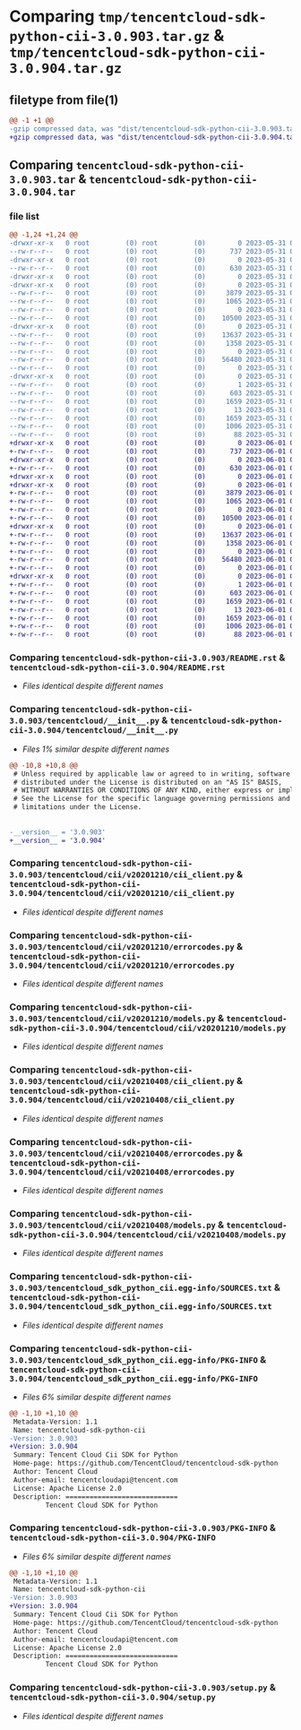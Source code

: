 # Comparing `tmp/tencentcloud-sdk-python-cii-3.0.903.tar.gz` & `tmp/tencentcloud-sdk-python-cii-3.0.904.tar.gz`

## filetype from file(1)

```diff
@@ -1 +1 @@
-gzip compressed data, was "dist/tencentcloud-sdk-python-cii-3.0.903.tar", last modified: Wed May 31 02:06:49 2023, max compression
+gzip compressed data, was "dist/tencentcloud-sdk-python-cii-3.0.904.tar", last modified: Thu Jun  1 02:29:49 2023, max compression
```

## Comparing `tencentcloud-sdk-python-cii-3.0.903.tar` & `tencentcloud-sdk-python-cii-3.0.904.tar`

### file list

```diff
@@ -1,24 +1,24 @@
-drwxr-xr-x   0 root         (0) root         (0)        0 2023-05-31 02:06:49.000000 tencentcloud-sdk-python-cii-3.0.903/
--rw-r--r--   0 root         (0) root         (0)      737 2023-05-31 02:06:49.000000 tencentcloud-sdk-python-cii-3.0.903/README.rst
-drwxr-xr-x   0 root         (0) root         (0)        0 2023-05-31 02:06:49.000000 tencentcloud-sdk-python-cii-3.0.903/tencentcloud/
--rw-r--r--   0 root         (0) root         (0)      630 2023-05-31 02:06:49.000000 tencentcloud-sdk-python-cii-3.0.903/tencentcloud/__init__.py
-drwxr-xr-x   0 root         (0) root         (0)        0 2023-05-31 02:06:49.000000 tencentcloud-sdk-python-cii-3.0.903/tencentcloud/cii/
-drwxr-xr-x   0 root         (0) root         (0)        0 2023-05-31 02:06:49.000000 tencentcloud-sdk-python-cii-3.0.903/tencentcloud/cii/v20201210/
--rw-r--r--   0 root         (0) root         (0)     3879 2023-05-31 02:06:49.000000 tencentcloud-sdk-python-cii-3.0.903/tencentcloud/cii/v20201210/cii_client.py
--rw-r--r--   0 root         (0) root         (0)     1065 2023-05-31 02:06:49.000000 tencentcloud-sdk-python-cii-3.0.903/tencentcloud/cii/v20201210/errorcodes.py
--rw-r--r--   0 root         (0) root         (0)        0 2023-05-31 02:06:49.000000 tencentcloud-sdk-python-cii-3.0.903/tencentcloud/cii/v20201210/__init__.py
--rw-r--r--   0 root         (0) root         (0)    10500 2023-05-31 02:06:49.000000 tencentcloud-sdk-python-cii-3.0.903/tencentcloud/cii/v20201210/models.py
-drwxr-xr-x   0 root         (0) root         (0)        0 2023-05-31 02:06:49.000000 tencentcloud-sdk-python-cii-3.0.903/tencentcloud/cii/v20210408/
--rw-r--r--   0 root         (0) root         (0)    13637 2023-05-31 02:06:49.000000 tencentcloud-sdk-python-cii-3.0.903/tencentcloud/cii/v20210408/cii_client.py
--rw-r--r--   0 root         (0) root         (0)     1358 2023-05-31 02:06:49.000000 tencentcloud-sdk-python-cii-3.0.903/tencentcloud/cii/v20210408/errorcodes.py
--rw-r--r--   0 root         (0) root         (0)        0 2023-05-31 02:06:49.000000 tencentcloud-sdk-python-cii-3.0.903/tencentcloud/cii/v20210408/__init__.py
--rw-r--r--   0 root         (0) root         (0)    56480 2023-05-31 02:06:49.000000 tencentcloud-sdk-python-cii-3.0.903/tencentcloud/cii/v20210408/models.py
--rw-r--r--   0 root         (0) root         (0)        0 2023-05-31 02:06:49.000000 tencentcloud-sdk-python-cii-3.0.903/tencentcloud/cii/__init__.py
-drwxr-xr-x   0 root         (0) root         (0)        0 2023-05-31 02:06:49.000000 tencentcloud-sdk-python-cii-3.0.903/tencentcloud_sdk_python_cii.egg-info/
--rw-r--r--   0 root         (0) root         (0)        1 2023-05-31 02:06:49.000000 tencentcloud-sdk-python-cii-3.0.903/tencentcloud_sdk_python_cii.egg-info/dependency_links.txt
--rw-r--r--   0 root         (0) root         (0)      603 2023-05-31 02:06:49.000000 tencentcloud-sdk-python-cii-3.0.903/tencentcloud_sdk_python_cii.egg-info/SOURCES.txt
--rw-r--r--   0 root         (0) root         (0)     1659 2023-05-31 02:06:49.000000 tencentcloud-sdk-python-cii-3.0.903/tencentcloud_sdk_python_cii.egg-info/PKG-INFO
--rw-r--r--   0 root         (0) root         (0)       13 2023-05-31 02:06:49.000000 tencentcloud-sdk-python-cii-3.0.903/tencentcloud_sdk_python_cii.egg-info/top_level.txt
--rw-r--r--   0 root         (0) root         (0)     1659 2023-05-31 02:06:49.000000 tencentcloud-sdk-python-cii-3.0.903/PKG-INFO
--rw-r--r--   0 root         (0) root         (0)     1006 2023-05-31 02:06:49.000000 tencentcloud-sdk-python-cii-3.0.903/setup.py
--rw-r--r--   0 root         (0) root         (0)       88 2023-05-31 02:06:49.000000 tencentcloud-sdk-python-cii-3.0.903/setup.cfg
+drwxr-xr-x   0 root         (0) root         (0)        0 2023-06-01 02:29:49.000000 tencentcloud-sdk-python-cii-3.0.904/
+-rw-r--r--   0 root         (0) root         (0)      737 2023-06-01 02:29:49.000000 tencentcloud-sdk-python-cii-3.0.904/README.rst
+drwxr-xr-x   0 root         (0) root         (0)        0 2023-06-01 02:29:49.000000 tencentcloud-sdk-python-cii-3.0.904/tencentcloud/
+-rw-r--r--   0 root         (0) root         (0)      630 2023-06-01 02:29:49.000000 tencentcloud-sdk-python-cii-3.0.904/tencentcloud/__init__.py
+drwxr-xr-x   0 root         (0) root         (0)        0 2023-06-01 02:29:49.000000 tencentcloud-sdk-python-cii-3.0.904/tencentcloud/cii/
+drwxr-xr-x   0 root         (0) root         (0)        0 2023-06-01 02:29:49.000000 tencentcloud-sdk-python-cii-3.0.904/tencentcloud/cii/v20201210/
+-rw-r--r--   0 root         (0) root         (0)     3879 2023-06-01 02:29:49.000000 tencentcloud-sdk-python-cii-3.0.904/tencentcloud/cii/v20201210/cii_client.py
+-rw-r--r--   0 root         (0) root         (0)     1065 2023-06-01 02:29:49.000000 tencentcloud-sdk-python-cii-3.0.904/tencentcloud/cii/v20201210/errorcodes.py
+-rw-r--r--   0 root         (0) root         (0)        0 2023-06-01 02:29:49.000000 tencentcloud-sdk-python-cii-3.0.904/tencentcloud/cii/v20201210/__init__.py
+-rw-r--r--   0 root         (0) root         (0)    10500 2023-06-01 02:29:49.000000 tencentcloud-sdk-python-cii-3.0.904/tencentcloud/cii/v20201210/models.py
+drwxr-xr-x   0 root         (0) root         (0)        0 2023-06-01 02:29:49.000000 tencentcloud-sdk-python-cii-3.0.904/tencentcloud/cii/v20210408/
+-rw-r--r--   0 root         (0) root         (0)    13637 2023-06-01 02:29:49.000000 tencentcloud-sdk-python-cii-3.0.904/tencentcloud/cii/v20210408/cii_client.py
+-rw-r--r--   0 root         (0) root         (0)     1358 2023-06-01 02:29:49.000000 tencentcloud-sdk-python-cii-3.0.904/tencentcloud/cii/v20210408/errorcodes.py
+-rw-r--r--   0 root         (0) root         (0)        0 2023-06-01 02:29:49.000000 tencentcloud-sdk-python-cii-3.0.904/tencentcloud/cii/v20210408/__init__.py
+-rw-r--r--   0 root         (0) root         (0)    56480 2023-06-01 02:29:49.000000 tencentcloud-sdk-python-cii-3.0.904/tencentcloud/cii/v20210408/models.py
+-rw-r--r--   0 root         (0) root         (0)        0 2023-06-01 02:29:49.000000 tencentcloud-sdk-python-cii-3.0.904/tencentcloud/cii/__init__.py
+drwxr-xr-x   0 root         (0) root         (0)        0 2023-06-01 02:29:49.000000 tencentcloud-sdk-python-cii-3.0.904/tencentcloud_sdk_python_cii.egg-info/
+-rw-r--r--   0 root         (0) root         (0)        1 2023-06-01 02:29:49.000000 tencentcloud-sdk-python-cii-3.0.904/tencentcloud_sdk_python_cii.egg-info/dependency_links.txt
+-rw-r--r--   0 root         (0) root         (0)      603 2023-06-01 02:29:49.000000 tencentcloud-sdk-python-cii-3.0.904/tencentcloud_sdk_python_cii.egg-info/SOURCES.txt
+-rw-r--r--   0 root         (0) root         (0)     1659 2023-06-01 02:29:49.000000 tencentcloud-sdk-python-cii-3.0.904/tencentcloud_sdk_python_cii.egg-info/PKG-INFO
+-rw-r--r--   0 root         (0) root         (0)       13 2023-06-01 02:29:49.000000 tencentcloud-sdk-python-cii-3.0.904/tencentcloud_sdk_python_cii.egg-info/top_level.txt
+-rw-r--r--   0 root         (0) root         (0)     1659 2023-06-01 02:29:49.000000 tencentcloud-sdk-python-cii-3.0.904/PKG-INFO
+-rw-r--r--   0 root         (0) root         (0)     1006 2023-06-01 02:29:49.000000 tencentcloud-sdk-python-cii-3.0.904/setup.py
+-rw-r--r--   0 root         (0) root         (0)       88 2023-06-01 02:29:49.000000 tencentcloud-sdk-python-cii-3.0.904/setup.cfg
```

### Comparing `tencentcloud-sdk-python-cii-3.0.903/README.rst` & `tencentcloud-sdk-python-cii-3.0.904/README.rst`

 * *Files identical despite different names*

### Comparing `tencentcloud-sdk-python-cii-3.0.903/tencentcloud/__init__.py` & `tencentcloud-sdk-python-cii-3.0.904/tencentcloud/__init__.py`

 * *Files 1% similar despite different names*

```diff
@@ -10,8 +10,8 @@
 # Unless required by applicable law or agreed to in writing, software
 # distributed under the License is distributed on an "AS IS" BASIS,
 # WITHOUT WARRANTIES OR CONDITIONS OF ANY KIND, either express or implied.
 # See the License for the specific language governing permissions and
 # limitations under the License.
 
 
-__version__ = '3.0.903'
+__version__ = '3.0.904'
```

### Comparing `tencentcloud-sdk-python-cii-3.0.903/tencentcloud/cii/v20201210/cii_client.py` & `tencentcloud-sdk-python-cii-3.0.904/tencentcloud/cii/v20201210/cii_client.py`

 * *Files identical despite different names*

### Comparing `tencentcloud-sdk-python-cii-3.0.903/tencentcloud/cii/v20201210/errorcodes.py` & `tencentcloud-sdk-python-cii-3.0.904/tencentcloud/cii/v20201210/errorcodes.py`

 * *Files identical despite different names*

### Comparing `tencentcloud-sdk-python-cii-3.0.903/tencentcloud/cii/v20201210/models.py` & `tencentcloud-sdk-python-cii-3.0.904/tencentcloud/cii/v20201210/models.py`

 * *Files identical despite different names*

### Comparing `tencentcloud-sdk-python-cii-3.0.903/tencentcloud/cii/v20210408/cii_client.py` & `tencentcloud-sdk-python-cii-3.0.904/tencentcloud/cii/v20210408/cii_client.py`

 * *Files identical despite different names*

### Comparing `tencentcloud-sdk-python-cii-3.0.903/tencentcloud/cii/v20210408/errorcodes.py` & `tencentcloud-sdk-python-cii-3.0.904/tencentcloud/cii/v20210408/errorcodes.py`

 * *Files identical despite different names*

### Comparing `tencentcloud-sdk-python-cii-3.0.903/tencentcloud/cii/v20210408/models.py` & `tencentcloud-sdk-python-cii-3.0.904/tencentcloud/cii/v20210408/models.py`

 * *Files identical despite different names*

### Comparing `tencentcloud-sdk-python-cii-3.0.903/tencentcloud_sdk_python_cii.egg-info/SOURCES.txt` & `tencentcloud-sdk-python-cii-3.0.904/tencentcloud_sdk_python_cii.egg-info/SOURCES.txt`

 * *Files identical despite different names*

### Comparing `tencentcloud-sdk-python-cii-3.0.903/tencentcloud_sdk_python_cii.egg-info/PKG-INFO` & `tencentcloud-sdk-python-cii-3.0.904/tencentcloud_sdk_python_cii.egg-info/PKG-INFO`

 * *Files 6% similar despite different names*

```diff
@@ -1,10 +1,10 @@
 Metadata-Version: 1.1
 Name: tencentcloud-sdk-python-cii
-Version: 3.0.903
+Version: 3.0.904
 Summary: Tencent Cloud Cii SDK for Python
 Home-page: https://github.com/TencentCloud/tencentcloud-sdk-python
 Author: Tencent Cloud
 Author-email: tencentcloudapi@tencent.com
 License: Apache License 2.0
 Description: ============================
         Tencent Cloud SDK for Python
```

### Comparing `tencentcloud-sdk-python-cii-3.0.903/PKG-INFO` & `tencentcloud-sdk-python-cii-3.0.904/PKG-INFO`

 * *Files 6% similar despite different names*

```diff
@@ -1,10 +1,10 @@
 Metadata-Version: 1.1
 Name: tencentcloud-sdk-python-cii
-Version: 3.0.903
+Version: 3.0.904
 Summary: Tencent Cloud Cii SDK for Python
 Home-page: https://github.com/TencentCloud/tencentcloud-sdk-python
 Author: Tencent Cloud
 Author-email: tencentcloudapi@tencent.com
 License: Apache License 2.0
 Description: ============================
         Tencent Cloud SDK for Python
```

### Comparing `tencentcloud-sdk-python-cii-3.0.903/setup.py` & `tencentcloud-sdk-python-cii-3.0.904/setup.py`

 * *Files identical despite different names*

